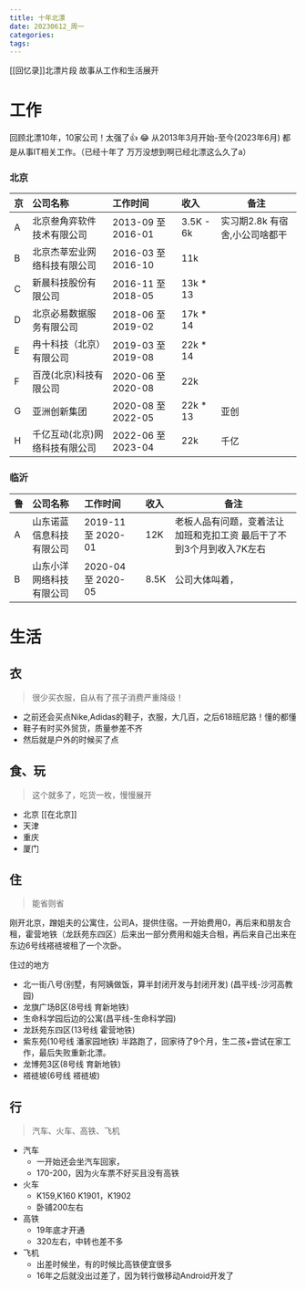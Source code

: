 ```yaml
---
title: 十年北漂
date: 20230612_周一
categories:
tags: 
---
```


[[回忆录]]北漂片段
故事从工作和生活展开


# 工作 
回顾北漂10年，10家公司！太强了👍 😂
从2013年3月开始-至今(2023年6月) 都是从事IT相关工作。（已经十年了 万万没想到啊已经北漂这么久了a）

### 北京

| 京   | 公司名称             | 工作时间               | 收入        | 备注                 |
|-----|:-----------------|:-------------------|:----------|--------------------|
| A   | 北京叁角弈软件技术有限公司    | 2013-09 至 2016-01  | 3.5K - 6k | 实习期2.8k 有宿舍,小公司啥都干 |
| B   | 北京杰莘宏业网络科技有限公司   | 2016-03 至 2016-10  | 11k       |                    |
| C   | 新晨科技股份有限公司       | 2016-11 至 2018-05  | 13k * 13  |                    |
| D   | 北京必易数据服务有限公司     | 2018-06 至 2019-02  | 17k * 14  |                    |
| E   | 冉十科技（北京）有限公司     | 2019-03 至 2019-08  | 22k * 14  |                    |
| F   | 百茂(北京)科技有限公司     | 2020-06 至  2020-08 | 22k       |                    |
| G   | 亚洲创新集团           | 2020-08 至 2022-05  | 22k * 13  | 亚创                 |
| H   | 千亿互动(北京)网络科技有限公司 | 2022-06 至 2023-04  | 22k       | 千亿                 |

### 临沂

| 鲁   | 公司名称         | 工作时间              | 收入   | 备注                                   |
|-----|:-------------|:------------------|:-----|--------------------------------------|
| A   | 山东诺蓝信息科技有限公司 | 2019-11 至 2020-01 | 12K  | 老板人品有问题，变着法让加班和克扣工资 最后干了不到3个月到收入7K左右 | 
| B   | 山东小洋网络科技有限公司 | 2020-04 至 2020-05 | 8.5K | 公司大体叫着，                              |



# 生活

## 衣
> 很少买衣服，自从有了孩子消费严重降级！

  - 之前还会买点Nike,Adidas的鞋子，衣服，大几百，之后618班尼路！懂的都懂 
  - 鞋子有时买外贸货，质量参差不齐
  - 然后就是户外的时候买了点

## 食、玩
> 这个就多了，吃货一枚，慢慢展开
- 北京 [[在北京]]
- 天津
- 重庆
- 厦门

## 住
> 能省则省

刚开北京，蹭姐夫的公寓住，公司A，提供住宿。一开始费用0，再后来和朋友合租，霍营地铁（龙跃苑东四区）后来出一部分费用和姐夫合租，再后来自己出来在东边6号线褡裢坡租了一个次卧。

住过的地方
- 北一街八号(别墅，有阿姨做饭，算半封闭开发与封闭开发) (昌平线-沙河高教园)
- 龙旗广场B区(8号线 育新地铁)
- 生命科学园后边的公寓(昌平线-生命科学园)
- 龙跃苑东四区(13号线 霍营地铁)
- 紫东苑(10号线 潘家园地铁) 半路跑了，回家待了9个月，生二孩+尝试在家工作，最后失败重新北漂。
- 龙博苑3区(8号线 育新地铁)
- 褡裢坡(6号线 褡裢坡) 


## 行
> 汽车、火车、高铁、飞机

- 汽车 
  - 一开始还会坐汽车回家，
  - 170-200，因为火车票不好买且没有高铁
- 火车
  - K159,K160 K1901，K1902
  - 卧铺200左右
- 高铁
  - 19年底才开通
  - 320左右，中转也差不多
- 飞机
  - 出差时候坐，有的时候比高铁便宜很多
  - 16年之后就没出过差了，因为转行做移动Android开发了
